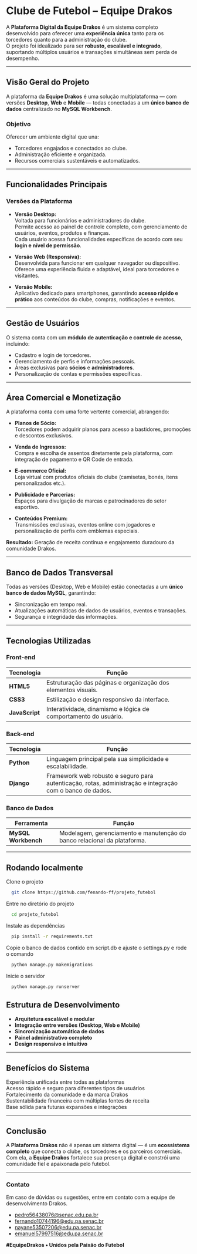 # Clube de Futebol – Equipe Drakos

A **Plataforma Digital da Equipe Drakos** é um sistema completo desenvolvido para oferecer uma **experiência única** tanto para os torcedores quanto para a administração do clube.  
O projeto foi idealizado para ser **robusto, escalável e integrado**, suportando múltiplos usuários e transações simultâneas sem perda de desempenho.

---

## Visão Geral do Projeto

A plataforma da **Equipe Drakos** é uma solução multiplataforma — com versões **Desktop**, **Web** e **Mobile** — todas conectadas a um **único banco de dados** centralizado no **MySQL Workbench**.

### Objetivo
Oferecer um ambiente digital que una:
- Torcedores engajados e conectados ao clube.
- Administração eficiente e organizada.
- Recursos comerciais sustentáveis e automatizados.

---

## Funcionalidades Principais

###  Versões da Plataforma

- **Versão Desktop:**  
  Voltada para funcionários e administradores do clube.  
  Permite acesso ao painel de controle completo, com gerenciamento de usuários, eventos, produtos e finanças.  
  Cada usuário acessa funcionalidades específicas de acordo com seu **login e nível de permissão**.

- **Versão Web (Responsiva):**  
  Desenvolvida para funcionar em qualquer navegador ou dispositivo.  
  Oferece uma experiência fluida e adaptável, ideal para torcedores e visitantes.

- **Versão Mobile:**  
  Aplicativo dedicado para smartphones, garantindo **acesso rápido e prático** aos conteúdos do clube, compras, notificações e eventos.

---

## Gestão de Usuários

O sistema conta com um **módulo de autenticação e controle de acesso**, incluindo:
- Cadastro e login de torcedores.  
- Gerenciamento de perfis e informações pessoais.  
- Áreas exclusivas para **sócios** e **administradores**.  
- Personalização de contas e permissões específicas.

---

## Área Comercial e Monetização

A plataforma conta com uma forte vertente comercial, abrangendo:

- **Planos de Sócio:**  
  Torcedores podem adquirir planos para acesso a bastidores, promoções e descontos exclusivos.  

- **Venda de Ingressos:**  
  Compra e escolha de assentos diretamente pela plataforma, com integração de pagamento e QR Code de entrada.

- **E-commerce Oficial:**  
  Loja virtual com produtos oficiais do clube (camisetas, bonés, itens personalizados etc.).  

- **Publicidade e Parcerias:**  
  Espaços para divulgação de marcas e patrocinadores do setor esportivo.  

- **Conteúdos Premium:**  
  Transmissões exclusivas, eventos online com jogadores e personalização de perfis com emblemas especiais.

**Resultado:** Geração de receita contínua e engajamento duradouro da comunidade Drakos.

---

## Banco de Dados Transversal

Todas as versões (Desktop, Web e Mobile) estão conectadas a um **único banco de dados MySQL**, garantindo:
- Sincronização em tempo real.  
- Atualizações automáticas de dados de usuários, eventos e transações.  
- Segurança e integridade das informações.

---

## Tecnologias Utilizadas

### Front-end
| Tecnologia | Função |
|-------------|--------|
| **HTML5** | Estruturação das páginas e organização dos elementos visuais. |
| **CSS3** | Estilização e design responsivo da interface. |
| **JavaScript** | Interatividade, dinamismo e lógica de comportamento do usuário. |

### Back-end
| Tecnologia | Função |
|-------------|--------|
| **Python** | Linguagem principal pela sua simplicidade e escalabilidade. |
| **Django** | Framework web robusto e seguro para autenticação, rotas, administração e integração com o banco de dados. |

### Banco de Dados
| Ferramenta | Função |
|-------------|--------|
| **MySQL Workbench** | Modelagem, gerenciamento e manutenção do banco relacional da plataforma. |

---

## Rodando localmente

Clone o projeto

```bash
  git clone https://github.com/fenando-ff/projeto_futebol
```

Entre no diretório do projeto

```bash
  cd projeto_futebol
```

Instale as dependências

```bash
  pip install -r requirements.txt
```
Copie o banco de dados contido em script.db e ajuste o settings.py e rode o comando

```bash
  python manage.py makemigrations
```
Inicie o servidor

```bash
  python manage.py runserver
```

## Estrutura de Desenvolvimento

- **Arquitetura escalável e modular**
- **Integração entre versões (Desktop, Web e Mobile)**
- **Sincronização automática de dados**
- **Painel administrativo completo**
- **Design responsivo e intuitivo**

---

## Benefícios do Sistema

Experiência unificada entre todas as plataformas  
Acesso rápido e seguro para diferentes tipos de usuários  
Fortalecimento da comunidade e da marca Drakos  
Sustentabilidade financeira com múltiplas fontes de receita  
Base sólida para futuras expansões e integrações

---

## Conclusão

A **Plataforma Drakos** não é apenas um sistema digital — é um **ecossistema completo** que conecta o clube, os torcedores e os parceiros comerciais.  
Com ela, a **Equipe Drakos** fortalece sua presença digital e constrói uma comunidade fiel e apaixonada pelo futebol.

---

### Contato
Em caso de dúvidas ou sugestões, entre em contato com a equipe de desenvolvimento Drakos.
- pedro56438076@senac.edu.pa.br
- fernando10744196@edu.pa.senac.br
- nayane53507206@edu.pa.senac.br
- emanuel57997516@edu.pa.senac.br

**#EquipeDrakos • Unidos pela Paixão do Futebol**
